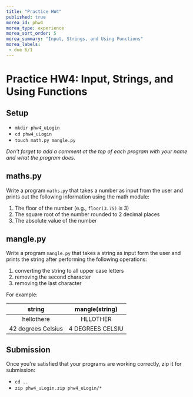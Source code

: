 ```yaml
---
title: "Practice HW4"
published: true
morea_id: phw4
morea_type: experience
morea_sort_order: 5
morea_summary: "Input, Strings, and Using Functions"
morea_labels:
 - due 6/1
---
```

# Practice HW4: Input, Strings, and Using Functions
<!--
{% include wod-times.html Rx="<10 min" Av="10-20 min" Sd="20-30 min" DNF="30+ min" %}-->

## Setup

  * `mkdir phw4_uLogin`
  * `cd phw4_uLogin`
  * `touch math.py mangle.py`

*Don't forget to add a comment at the top of each program with your name and what the program does.*

## maths.py

Write a program `maths.py` that takes a number as input from the user and prints out the following information using the math module:

  1. The floor of the number (e.g., `floor(3.75)` is 3)
  1. The square root of the number rounded to 2 decimal places <!-- factorial -->
  1. The absolute value of the number

## mangle.py

Write a program `mangle.py` that takes a string as input form the user and prints the string after performing the following operations:

  1. converting the string to all upper case letters
  1. removing the second character
  1. removing the last character
  
For example:

| **string** | **mangle(string)** |
|:---:|:---:|
| hellothere | HLLOTHER |
| 42 degrees Celsius | 4 DEGREES CELSIU | 

## Submission

Once you're satisfied that your programs are working correctly, zip it for submission:

  - `cd ..`
  - `zip phw4_uLogin.zip phw4_uLogin/*`


<!--

## Demonstration

Once you've finished doing the HW a single time, you can watch me do it:

{% include youtube.html id="NGK61X9ry9c" %}

{% include wod-warning.html %}
-->
